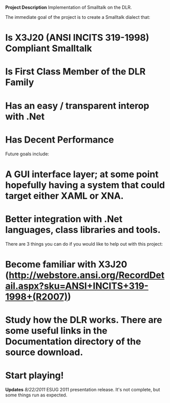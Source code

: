 **Project Description**
Implementation of Smalltalk on the DLR. 

The immediate goal of the project is to create a Smalltalk dialect that:
# Is X3J20 (ANSI INCITS 319-1998) Compliant Smalltalk
# Is First Class Member of the DLR Family
# Has an easy / transparent interop with .Net
# Has Decent Performance

Future goals include:
# A GUI interface layer; at some point hopefully having a system that could target either XAML or XNA.
# Better integration with .Net languages, class libraries and tools.

There are 3 things you can do if you would like to help out with this project:
# Become familiar with X3J20 (http://webstore.ansi.org/RecordDetail.aspx?sku=ANSI+INCITS+319-1998+(R2007))
# Study how the DLR works.  There are some useful links in the Documentation directory of the source download.
# Start playing!

**Updates**
_8/22/2011_
ESUG 2011 presentation release. It's not complete, but some things run as expected.